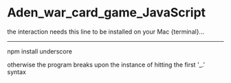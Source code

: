 # Aden_war_card_game_JavaScript

the interaction needs this line to be installed on your Mac {terminal}...
<hr>
npm install underscore

otherwise the program breaks upon the instance of hitting the first '_.' syntax

